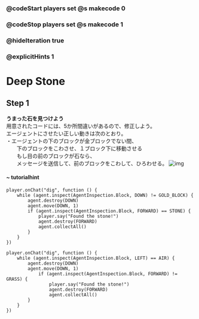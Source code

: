 ### @codeStart players set @s makecode 0
### @codeStop players set @s makecode 1

### @hideIteration true 
### @explicitHints 1


# Deep Stone 

## Step 1
**うまった石を見つけよう**  
用意されたコードには、5か所間違いがあるので、修正しよう。  
エージェントにさせたい正しい動きは次のとおり。  
・エージェントの下のブロックが金ブロックでない間、  
　　下のブロックをこわさせ、１ブロック下に移動させる  
　　もし目の前のブロックが石なら、  
　　メッセージを送信して、前のブロックをこわして、ひろわせる。
![img](https://teck89.xsrv.jp/MEE_tutorial/img/fun_2_3_2.png)

#### ~ tutorialhint 
```blocks
player.onChat("dig", function () {
    while (agent.inspect(AgentInspection.Block, DOWN) != GOLD_BLOCK) {
        agent.destroy(DOWN)
        agent.move(DOWN, 1)
        if (agent.inspect(AgentInspection.Block, FORWARD) == STONE) {
            player.say("Found the stone!")
            agent.destroy(FORWARD)
            agent.collectAll()
        }
    }
})
```



```template
player.onChat("dig", function () {
    while (agent.inspect(AgentInspection.Block, LEFT) == AIR) {
        agent.destroy(DOWN)
        agent.move(DOWN, 1)
            if (agent.inspect(AgentInspection.Block, FORWARD) != GRASS) {
                player.say("Found the stone!")
                agent.destroy(FORWARD)
                agent.collectAll()
        }
    }
})
```


